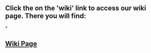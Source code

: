 <h2>Click the on the 'wiki' link to access our wiki page. There you will find: </h2> 
*



## [Wiki Page](https://github.com/ICS3Uvrv/CodingChallenge/wiki)


